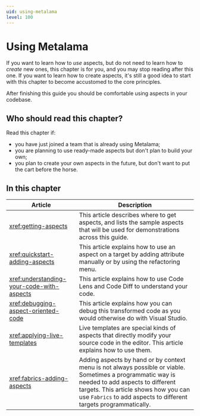 ```yaml
---
uid: using-metalama
level: 100
---
```


# Using Metalama

If you want to learn how to _use_ aspects, but do not need to learn how to _create_ new ones, this chapter is for you, and you may stop reading after this one. If you want to learn how to create aspects, it's still a good idea to start with this chapter to become accustomed to the core principles.

After finishing this guide you should be comfortable using aspects in your codebase.

## Who should read this chapter?

Read this chapter if:

* you have  just joined a team that is already using Metalama;
* you are planning to use ready-made aspects but don't plan to build your own;
* you plan to create your own aspects in the future, but don't want to put the cart before the horse.


## In this chapter

|Article | Description
|--------|-------------
|<xref:getting-aspects> | This article describes where to get aspects, and lists the sample aspects that will be used for demonstrations across this guide.
|<xref:quickstart-adding-aspects> | This article explains how to use an aspect on a target by adding attribute manually or by using the refactoring menu.
|<xref:understanding-your-code-with-aspects>| This article explains how to use Code Lens and Code Diff to understand your code.
|<xref:debugging-aspect-oriented-code> | This article explains how you can debug this transformed code as you would otherwise do with Visual Studio.
|<xref:applying-live-templates> | Live templates are special kinds of aspects that directly modify your source code in the editor. This article explains how to use them.
|<xref:fabrics-adding-aspects>| Adding aspects by hand or by context menu is not always possible or viable. Sometimes a programmatic way is needed to add aspects to different targets. This article shows how you can use `Fabrics` to add aspects to different targets programmatically.

